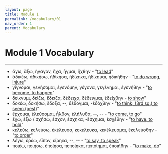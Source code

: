 ```yaml
---
layout: page
title: Module 1
permalink: /vocabulary/01
nav_order: 1
parent: Vocabulary
---
```


# Module 1 Vocabulary

***

* ἄγω, ἄξω, ἤγαγον, ἦχα, ἦγμαι, ἤχθην - "[to lead](https://logeion.uchicago.edu/ἄγω)"
* ἀδικέω, ἀδικήσω, ἠδίκησα, ἠδίκηκα, ἠδίκημαι, ἠδικήθην - "[to do wrong, injure](https://logeion.uchicago.edu/ἀδικέω)"
* γίγνομαι, γενήσομαι, ἐγενόμην, γέγονα, γεγένημαι, ἐγενήθην - "[to become, to happen](https://logeion.uchicago.edu/γίγνομαι)"
* δείκνυμι, δείξω, ἔδειξα, δέδειχα, δέδειγμαι, ἐδείχθην - [to show](https://logeion.uchicago.edu/δείκνυμι)"
* δοκέω, δοκήσω, ἔδοξα, --, δέδογμαι, -ἐδόχθην - "[to think; (3rd sg.) to seem (best)](https://logeion.uchicago.edu/δοκέω)"
* ἔρχομαι, ἐλεύσομαι, ἦλθον, ἐλήλυθα, --, -- - "[to come, to go](https://logeion.uchicago.edu/ἔρχομαι)"
* ἔχω, ἕξω / σχήσω, ἔσχον, ἔσχηκα, -ἔσχημαι, ἐσχέθην - "[to have, to hold](https://logeion.uchicago.edu/ἔχω)"
* κελεύω, κελεύσω, ἐκέλευσα, κεκέλευκα, κεκέλευσμαι, ἐκελεύσθην - "[to order](https://logeion.uchicago.edu/κελεύω)"
* λέγω, ἐρέω, εἶπον, εἴρηκα, --, -- - "[to say, to speak](https://logeion.uchicago.edu/λέγω)"
* ποιέω, ποιήσω, ἐποίησα, πεποίηκα, πεποίημαι, ἐποιήθην - "[to make, do](https://logeion.uchicago.edu/ποιέω)"
